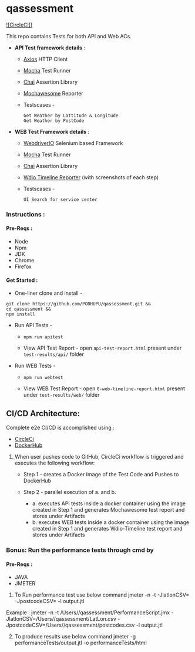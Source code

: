 # qassessment

[![CircleCI])](https://circleci.com/gh/PODHUPU/qassessment/tree/master)

This repo contains Tests for both API and Web ACs.

* __API Test framework details__ : 
    * [Axios](https://github.com/axios/axios) HTTP Client
    * [Mocha](https://mochajs.org/) Test Runner
    * [Chai](https://www.chaijs.com/) Assertion Library
    * [Mochawesome](https://www.npmjs.com/package/mochawesome) Reporter
    * Testscases - 

          Get Weather by Lattitude & Longitude
          Get Weather by PostCode

* __WEB Test Framework details__ :
    * [WebdriverIO](https://webdriver.io/) Selenium based Framework
    * [Mocha](https://mochajs.org/) Test Runner
    * [Chai](https://www.chaijs.com/) Assertion Library
    * [Wdio Timeline Reporter](https://www.npmjs.com/package/wdio-timeline-reporter) (with screenshots of each step)
    * Testscases - 

          UI Search for service center


### Instructions :

#### Pre-Reqs :

* Node
* Npm
* JDK
* Chrome
* Firefox

#### Get Started :
* One-liner clone and install -
```
git clone https://github.com/PODHUPU/qassessment.git && 
cd qassessment && 
npm install
```
  
* Run API Tests -  
    * `npm run apitest`

    * View API Test Report - open `api-test-report.html` present under `test-results/api/` folder

* Run WEB Tests - 
    * `npm run webtest`

    *  View WEB Test Report - open `0-web-timeline-report.html` present under `test-results/web/` folder

## CI/CD Architecture:

Complete e2e CI/CD is accomplished using : 

* [CircleCi](https://circleci.com/gh/PODHUPU/qassessment/tree/master)
* [DockerHub](https://hub.docker.com/)


1) When user pushes code to GitHub, CircleCi workflow is triggered and executes the following workflow:
    
    * Step 1 -  creates a Docker Image of the Test Code and Pushes to DockerHub
    * Step 2 - parallel execution of a. and b.
    
        * a. executes API tests inside a docker container using the image created in Step 1 and generates Mochawesome test report and stores under Artifacts 
        * b. executes WEB tests inside a docker container using the image created in Step 1 and generates Wdio-Timeline test report and stores under Artifacts

### Bonus: Run the performance tests through cmd by

#### Pre-Reqs : 

* JAVA
* JMETER

1) To Run performance test use below command
    jmeter -n -t <JMX FILE PATH>  -JlatlonCSV=<LATLON CSV FILE PATH>  -JpostcodeCSV=<POSTCODE CSV FILE PATH> -l output.jtl

Example : jmeter -n -t /Users/<username>/qassessment/PerformanceScript.jmx  -JlatlonCSV=/Users/<username>/qassessment/LatLon.csv  -JpostcodeCSV=/Users/<username>/qassessment/postcodes.csv -l output.jtl

2) To produce results use below command
    jmeter -g performanceTests/output.jtl -o performanceTests/html
